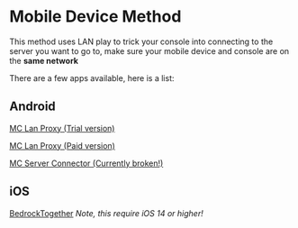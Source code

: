 # Mobile Device Method

This method uses LAN play to trick your console into connecting to the server you want to go to, make sure your mobile device and console are on the **same network**

There are a few apps available, here is a list:

## Android
[MC Lan Proxy (Trial version)](https://play.google.com/store/apps/details?id=com.luzenna.mineproxydroidtrial)

[MC Lan Proxy (Paid version)](https://play.google.com/store/apps/details?id=com.luzenna.mineproxydroid)

[MC Server Connector (Currently broken!)](https://play.google.com/store/apps/details?id=com.smokiem.mcserverconnector)

## iOS
[BedrockTogether](https://apps.apple.com/app/bedrocktogether/id1534593376) *Note, this require iOS 14 or higher!*
